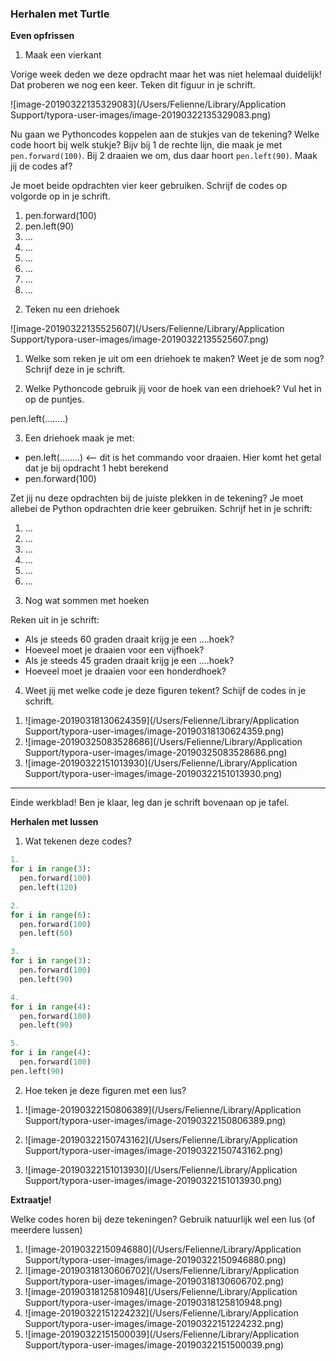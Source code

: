 ### Herhalen met Turtle

**Even opfrissen**

1) Maak een vierkant

Vorige week deden we deze opdracht maar het was niet helemaal duidelijk! Dat proberen we nog een keer. Teken dit figuur in je schrift.

![image-20190322135329083](/Users/Felienne/Library/Application Support/typora-user-images/image-20190322135329083.png)

Nu gaan we Pythoncodes koppelen aan de stukjes van de tekening? Welke code hoort bij welk stukje? Bijv bij 1 de rechte lijn, die maak je met `pen.forward(100)`. Bij 2 draaien we om, dus daar hoort `pen.left(90)`. Maak jij de codes af?

Je moet beide opdrachten vier keer gebruiken. Schrijf de codes op volgorde op in je schrift. 

1. pen.forward(100) 
2. pen.left(90) 
3. ...
4. ...
5. ...
6. ...
7. ...
8. ...

 <div style="page-break-after: always;"></div>

2) Teken nu een driehoek

![image-20190322135525607](/Users/Felienne/Library/Application Support/typora-user-images/image-20190322135525607.png)

1. Welke som reken je uit om een driehoek te maken? Weet je de som nog? Schrijf deze in je schrift.

2. Welke Pythoncode gebruik jij voor de hoek van een driehoek? Vul het in op de puntjes.

pen.left(……..)

3. Een driehoek maak je met:

- pen.left(……..) <— dit is het commando voor draaien. Hier komt het getal dat je bij opdracht 1 hebt berekend
- pen.forward(100)

Zet jij nu deze opdrachten bij de juiste plekken in de tekening? Je moet allebei de Python opdrachten drie keer gebruiken. Schrijf het in je schrift:

1. ...
2. ...
3. ...
4. ...
5. ...
6. ...

3) Nog wat sommen met hoeken

Reken uit in je schrift: 

* Als je steeds 60 graden draait krijg je een ….hoek?
* Hoeveel moet je draaien voor een vijfhoek?
* Als je steeds 45 graden draait krijg je een ….hoek?
* Hoeveel moet je draaien voor een honderdhoek?

4) Weet jij met welke code je deze figuren tekent? Schijf de codes in je schrift.

1. ![image-20190318130624359](/Users/Felienne/Library/Application Support/typora-user-images/image-20190318130624359.png)
2. ![image-20190325083528686](/Users/Felienne/Library/Application Support/typora-user-images/image-20190325083528686.png)
3. ![image-20190322151013930](/Users/Felienne/Library/Application Support/typora-user-images/image-20190322151013930.png)

------

Einde werkblad! Ben je klaar, leg dan je schrift bovenaan op je tafel.

 <div style="page-break-after: always;"></div>

**Herhalen met lussen**

1) Wat tekenen deze codes?

```python
1.
for i in range(3):
  pen.forward(100)
  pen.left(120)
```

```python
2.
for i in range(6):
  pen.forward(100)
  pen.left(60)
```
```python
3.
for i in range(3):
  pen.forward(100)
  pen.left(90)
```

```python
4.
for i in range(4):
  pen.forward(100)
  pen.left(90)
```

```python
5.
for i in range(4):
  pen.forward(100)
pen.left(90)
```

2) Hoe teken je deze figuren met een lus?

1. ![image-20190322150806389](/Users/Felienne/Library/Application Support/typora-user-images/image-20190322150806389.png)

2. ![image-20190322150743162](/Users/Felienne/Library/Application Support/typora-user-images/image-20190322150743162.png)

3. ![image-20190322151013930](/Users/Felienne/Library/Application Support/typora-user-images/image-20190322151013930.png)

**Extraatje!**

Welke codes horen bij deze tekeningen? Gebruik natuurlijk wel een lus (of meerdere lussen)

1.   ![image-20190322150946880](/Users/Felienne/Library/Application Support/typora-user-images/image-20190322150946880.png)
2.   ![image-20190318130606702](/Users/Felienne/Library/Application Support/typora-user-images/image-20190318130606702.png)
3.   ![image-20190318125810948](/Users/Felienne/Library/Application Support/typora-user-images/image-20190318125810948.png)
4.   ![image-20190322151224232](/Users/Felienne/Library/Application Support/typora-user-images/image-20190322151224232.png)
5.   ![image-20190322151500039](/Users/Felienne/Library/Application Support/typora-user-images/image-20190322151500039.png)